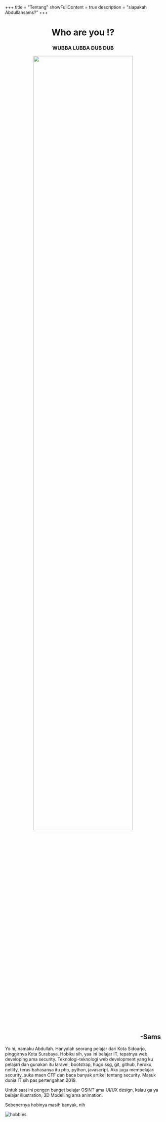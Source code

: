 +++
title = "Tentang"
showFullContent = true
description = "siapakah Abdullahsams?"
+++

<h1 align=center ">Who are you ⁉️</h1>
<h3 align="center"> WUBBA LUBBA DUB DUB</h2>
<div align="center">
  <img width="80%" height="80%" src="/img/1517887314_1502946397_tumblr_oorm14Ceva1rbd7lgo1_400%20(1).gif">
</div>
<h2 align="right">-Sams</h2>

Yo hi, namaku Abdullah. 
Hanyalah seorang pelajar dari Kota Sidoarjo, pinggirnya Kota Surabaya. Hobiku sih, yaa ini belajar IT, tepatnya web developing ama security. Teknologi-teknologi web development yang ku pelajari dan gunakan itu laravel, bootstrap, hugo ssg, git, github, heroku, netlify, terus bahasanya itu php, python, javascript. Aku juga mempelajari security, suka maen CTF dan baca banyak artikel tentang security. Masuk dunia IT sih pas pertengahan 2019. 

Untuk saat ini pengen banget belajar OSINT ama UI/UX design, kalau ga ya belajar illustration, 3D Modelling ama animation. 

Sebenernya hobinya masih banyak, nih

![hobbies](/img/0.png)
